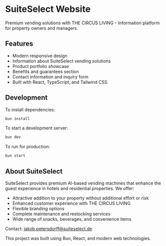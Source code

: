 # SuiteSelect Website

Premium vending solutions with THE CIRCUS LIVING - Information platform for property owners and managers.

## Features

- Modern responsive design
- Information about SuiteSelect vending solutions
- Product portfolio showcase
- Benefits and guarantees section
- Contact information and inquiry form
- Built with React, TypeScript, and Tailwind CSS

## Development

To install dependencies:

```bash
bun install
```

To start a development server:

```bash
bun dev
```

To run for production:

```bash
bun start
```

## About SuiteSelect

SuiteSelect provides premium AI-based vending machines that enhance the guest experience in hotels and residential properties. We offer:

- Attractive addition to your property without additional effort or risk
- Enhanced customer experience with THE CIRCUS LIVING
- Flexible branding options
- Complete maintenance and restocking services
- Wide range of snacks, beverages, and convenience items

Contact: jakob.petersdorff@suiteselect.de

This project was built using Bun, React, and modern web technologies.
